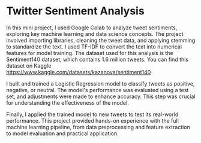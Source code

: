 # Twitter Sentiment Analysis



In this mini project, I used Google Colab to analyze tweet sentiments, exploring key machine learning and data science concepts. The project involved importing libraries, cleaning the tweet data, and applying stemming to standardize the text. I used TF-IDF to convert the text into numerical features for model training. The dataset used for this analysis is the Sentiment140 dataset, which contains 1.6 million tweets. You can find this dataset on Kaggle https://www.kaggle.com/datasets/kazanova/sentiment140

I built and trained a Logistic Regression model to classify tweets as positive, negative, or neutral. The model's performance was evaluated using a test set, and adjustments were made to enhance accuracy. This step was crucial for understanding the effectiveness of the model.

Finally, I applied the trained model to new tweets to test its real-world performance. This project provided hands-on experience with the full machine learning pipeline, from data preprocessing and feature extraction to model evaluation and practical application.
